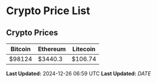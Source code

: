 # Crypto Price List

## Crypto Prices
| Bitcoin | Ethereum | Litecoin |
| ------- | -------- | -------- |
| $98124 | $3440.3 | $106.74 |
**Last Updated:** 2024-12-26 06:59 UTC
**Last Updated:** $DATE$
